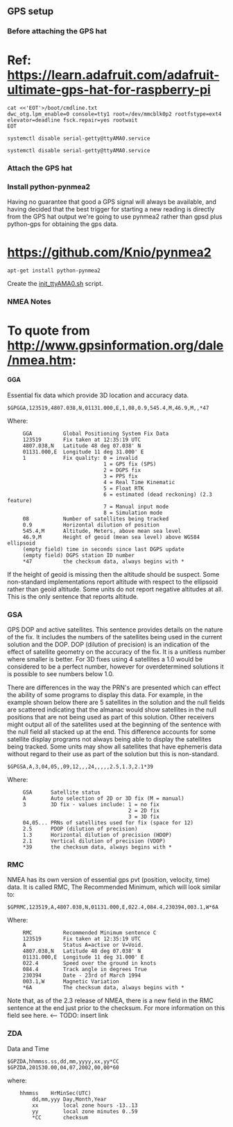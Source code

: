 ## GPS setup

### Before attaching the GPS hat

# Ref: https://learn.adafruit.com/adafruit-ultimate-gps-hat-for-raspberry-pi

```
cat <<'EOT'>/boot/cmdline.txt
dwc_otg.lpm_enable=0 console=tty1 root=/dev/mmcblk0p2 rootfstype=ext4 elevator=deadline fsck.repair=yes rootwait
EOT

systemctl disable serial-getty@ttyAMA0.service

systemctl disable serial-getty@ttyAMA0.service
```

### Attach the GPS hat

### Install python-pynmea2

Having no guarantee that good a GPS signal will always be available,
and having decided that the best trigger for starting a new reading is
directly from the GPS hat output we're going to use pynmea2 rather than
gpsd plus python-gps for obtaining the gps data.

# https://github.com/Knio/pynmea2

```
apt-get install python-pynmea2
```

Create the [init_ttyAMA0.sh](init_ttyAMA0.sh) script.


### NMEA Notes

# To quote from http://www.gpsinformation.org/dale/nmea.htm:

#### GGA

Essential fix data which provide 3D location and accuracy data.

```
$GPGGA,123519,4807.038,N,01131.000,E,1,08,0.9,545.4,M,46.9,M,,*47
```

Where:

```
     GGA          Global Positioning System Fix Data
     123519       Fix taken at 12:35:19 UTC
     4807.038,N   Latitude 48 deg 07.038' N
     01131.000,E  Longitude 11 deg 31.000' E
     1            Fix quality: 0 = invalid
                               1 = GPS fix (SPS)
                               2 = DGPS fix
                               3 = PPS fix
                               4 = Real Time Kinematic
                               5 = Float RTK
                               6 = estimated (dead reckoning) (2.3 feature)
                               7 = Manual input mode
                               8 = Simulation mode
     08           Number of satellites being tracked
     0.9          Horizontal dilution of position
     545.4,M      Altitude, Meters, above mean sea level
     46.9,M       Height of geoid (mean sea level) above WGS84 ellipsoid
     (empty field) time in seconds since last DGPS update
     (empty field) DGPS station ID number
     *47          the checksum data, always begins with *
```

If the height of geoid is missing then the altitude should be suspect.
Some non-standard implementations report altitude with respect to the
ellipsoid rather than geoid altitude. Some units do not report negative
altitudes at all. This is the only sentence that reports altitude.

### GSA

GPS DOP and active satellites. This sentence provides details on the
nature of the fix. It includes the numbers of the satellites being used
in the current solution and the DOP. DOP (dilution of precision) is an
indication of the effect of satellite geometry on the accuracy of the
fix. It is a unitless number where smaller is better. For 3D fixes
using 4 satellites a 1.0 would be considered to be a perfect number,
however for overdetermined solutions it is possible to see numbers
below 1.0.

There are differences in the way the PRN's are presented which can
effect the ability of some programs to display this data. For example,
in the example shown below there are 5 satellites in the solution and
the null fields are scattered indicating that the almanac would show
satellites in the null positions that are not being used as part of
this solution. Other receivers might output all of the satellites used
at the beginning of the sentence with the null field all stacked up at
the end. This difference accounts for some satellite display programs
not always being able to display the satellites being tracked. Some
units may show all satellites that have ephemeris data without regard
to their use as part of the solution but this is non-standard.

```
$GPGSA,A,3,04,05,,09,12,,,24,,,,,2.5,1.3,2.1*39
```

Where:

```
     GSA      Satellite status
     A        Auto selection of 2D or 3D fix (M = manual)
     3        3D fix - values include: 1 = no fix
                                       2 = 2D fix
                                       3 = 3D fix
     04,05... PRNs of satellites used for fix (space for 12)
     2.5      PDOP (dilution of precision)
     1.3      Horizontal dilution of precision (HDOP)
     2.1      Vertical dilution of precision (VDOP)
     *39      the checksum data, always begins with *
```

### RMC

NMEA has its own version of essential gps pvt (position, velocity,
time) data. It is called RMC, The Recommended Minimum, which will look
similar to:

```
$GPRMC,123519,A,4807.038,N,01131.000,E,022.4,084.4,230394,003.1,W*6A
```

Where:

```
     RMC          Recommended Minimum sentence C
     123519       Fix taken at 12:35:19 UTC
     A            Status A=active or V=Void.
     4807.038,N   Latitude 48 deg 07.038' N
     01131.000,E  Longitude 11 deg 31.000' E
     022.4        Speed over the ground in knots
     084.4        Track angle in degrees True
     230394       Date - 23rd of March 1994
     003.1,W      Magnetic Variation
     *6A          The checksum data, always begins with *
```

Note that, as of the 2.3 release of NMEA, there is a new field in the
RMC sentence at the end just prior to the checksum. For more
information on this field see here. <-- TODO: insert link

### ZDA

Data and Time

```
$GPZDA,hhmmss.ss,dd,mm,yyyy,xx,yy*CC
$GPZDA,201530.00,04,07,2002,00,00*60
```

where:

```
    hhmmss    HrMinSec(UTC)
        dd,mm,yyy Day,Month,Year
        xx        local zone hours -13..13
        yy        local zone minutes 0..59
        *CC       checksum
```
